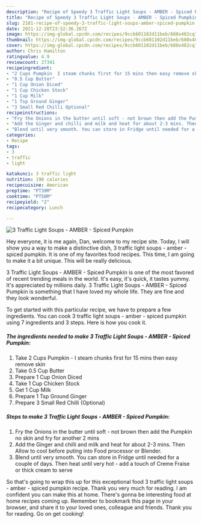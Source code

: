 ```yaml
---
description: "Recipe of Speedy 3 Traffic Light Soups - AMBER - Spiced Pumpkin"
title: "Recipe of Speedy 3 Traffic Light Soups - AMBER - Spiced Pumpkin"
slug: 2181-recipe-of-speedy-3-traffic-light-soups-amber-spiced-pumpkin
date: 2021-12-28T23:52:36.267Z
image: https://img-global.cpcdn.com/recipes/9ccb601102d11beb/680x482cq70/3-traffic-light-soups-amber-spiced-pumpkin-recipe-main-photo.jpg
thumbnail: https://img-global.cpcdn.com/recipes/9ccb601102d11beb/680x482cq70/3-traffic-light-soups-amber-spiced-pumpkin-recipe-main-photo.jpg
cover: https://img-global.cpcdn.com/recipes/9ccb601102d11beb/680x482cq70/3-traffic-light-soups-amber-spiced-pumpkin-recipe-main-photo.jpg
author: Chris Hamilton
ratingvalue: 4.9
reviewcount: 27341
recipeingredient:
- "2 Cups Pumpkin  I steam chunks first for 15 mins then easy remove skin"
- "0.5 Cup Butter"
- "1 Cup Onion Diced"
- "1 Cup Chicken Stock"
- "1 Cup Milk"
- "1 Tsp Ground Ginger"
- "3 Small Red Chilli Optional"
recipeinstructions:
- "Fry the Onions in the butter until soft - not brown then add the Pumpkin no skin and fry for another 2 mins"
- "Add the Ginger and chilli and milk and heat for about 2-3 mins. Then Allow to cool before puting into Food processor or Blender."
- "Blend until very smooth. You can store in Fridge until needed for a couple of days. Then heat until very hot - add a touch of Creme Fraise or thick cream to serve"
categories:
- Recipe
tags:
- 3
- traffic
- light

katakunci: 3 traffic light 
nutrition: 198 calories
recipecuisine: American
preptime: "PT39M"
cooktime: "PT50M"
recipeyield: "2"
recipecategory: Lunch

---
```



![3 Traffic Light Soups - AMBER - Spiced Pumpkin](https://img-global.cpcdn.com/recipes/9ccb601102d11beb/680x482cq70/3-traffic-light-soups-amber-spiced-pumpkin-recipe-main-photo.jpg)

Hey everyone, it is me again, Dan, welcome to my recipe site. Today, I will show you a way to make a distinctive dish, 3 traffic light soups - amber - spiced pumpkin. It is one of my favorites food recipes. This time, I am going to make it a bit unique. This will be really delicious.



3 Traffic Light Soups - AMBER - Spiced Pumpkin is one of the most favored of recent trending meals in the world. It's easy, it's quick, it tastes yummy. It's appreciated by millions daily. 3 Traffic Light Soups - AMBER - Spiced Pumpkin is something that I have loved my whole life. They are fine and they look wonderful.


To get started with this particular recipe, we have to prepare a few ingredients. You can cook 3 traffic light soups - amber - spiced pumpkin using 7 ingredients and 3 steps. Here is how you cook it.

<!--inarticleads1-->

##### The ingredients needed to make 3 Traffic Light Soups - AMBER - Spiced Pumpkin:

1. Take 2 Cups Pumpkin - I steam chunks first for 15 mins then easy remove skin
1. Take 0.5 Cup Butter
1. Prepare 1 Cup Onion Diced
1. Take 1 Cup Chicken Stock
1. Get 1 Cup Milk
1. Prepare 1 Tsp Ground Ginger
1. Prepare 3 Small Red Chilli (Optional)




<!--inarticleads2-->

##### Steps to make 3 Traffic Light Soups - AMBER - Spiced Pumpkin:

1. Fry the Onions in the butter until soft - not brown then add the Pumpkin no skin and fry for another 2 mins
1. Add the Ginger and chilli and milk and heat for about 2-3 mins. Then Allow to cool before puting into Food processor or Blender.
1. Blend until very smooth. You can store in Fridge until needed for a couple of days. Then heat until very hot - add a touch of Creme Fraise or thick cream to serve




So that's going to wrap this up for this exceptional food 3 traffic light soups - amber - spiced pumpkin recipe. Thank you very much for reading. I am confident you can make this at home. There's gonna be interesting food at home recipes coming up. Remember to bookmark this page in your browser, and share it to your loved ones, colleague and friends. Thank you for reading. Go on get cooking!

